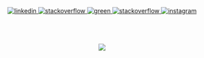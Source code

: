 <div align="center">

<a href="https://linkedin.com/in/cucersara" target="_blank">
<img src=https://img.shields.io/badge/linkedin-%231E77B5.svg?&style=for-the-badge&logo=linkedin&logoColor=white alt=linkedin style="margin-bottom: 5px;" />
</a>

<a href="https://leetcode.com/cucersara" target="_blank">
<img src=https://img.shields.io/badge/leetcode-%2324292e.svg?&style=for-the-badge&logo=leetcode&logoColor=white alt=stackoverflow style="margin-bottom: 5px;" />
</a>

<a href="https://www.hackerrank.com/cucersara" target="_blank">
<img src=https://img.shields.io/badge/hackerrank-%2324292e.svg?&style=for-the-badge&logo=hackerrank&logoColor=white alt=green style="margin-bottom: 5px;" />
</a>

<a href="https://stackoverflow.com/users/20807685/sara-iorgulescu?tab=profile" target="_blank">
<img src=https://img.shields.io/badge/stackoverflow-%23F28032.svg?&style=for-the-badge&logo=stackoverflow&logoColor=white alt=stackoverflow style="margin-bottom: 5px;" />
</a>    

<a href="https://instagram.com/saraiorgulescu" target="_blank">
<img src=https://img.shields.io/badge/instagram-%23000000.svg?&style=for-the-badge&logo=instagram&logoColor=white alt=instagram style="margin-bottom: 5px;" />
</a>  
</div>    
<br/>

##

<br/>  
  
  <div align="center">

<img src="https://komarev.com/ghpvc/?username=cucersara&&style=flat-square" align="center" />

</div> 

<br/>  
